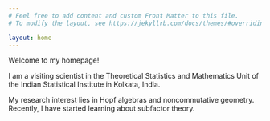 ```yaml
---
# Feel free to add content and custom Front Matter to this file.
# To modify the layout, see https://jekyllrb.com/docs/themes/#overriding-theme-defaults

layout: home
---
```


Welcome to my homepage!

I am a visiting scientist in the Theoretical Statistics and Mathematics Unit of the Indian Statistical Institute in Kolkata, India. 

My research interest lies in Hopf algebras and noncommutative geometry. Recently, I have started learning about subfactor theory.